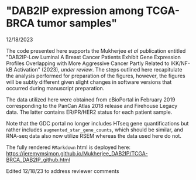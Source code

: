 # "DAB2IP expression among TCGA-BRCA tumor samples"  
12/18/2023


The code presented here supports the Mukherjee _et al_ publication entitled 
"DAB2IP-Low Luminal A Breast Cancer Patients Exhibit Gene Expression Profiles Overlapping with More Aggressive Cancer Partly Related to IKK/NF-kB Activation" (2023),
_under review_. The steps outlined here recapitulate the analysis performed for preparation of the figures, 
however, the figures will be subtly different given slight changes in software versions that occurred during manuscript preparation.

The data utilized here were obtained from cBioPortal in February 2019 corresponding to the PanCan Atlas 2018 release and Firehouse Legacy data. 
The latter contains ER/PR/HER2 status for each patient sample.

Note that the GDC portal no longer includes HTseq gene quantifications but rather includes `augmented_star_gene_counts`, which should be similar,
and RNA-seq data also now utilize RSEM whereas the data used here do not.

The fully rendered `RMarkdown` html is deployed here:  
https://jeremymsimon.github.io/Mukherjee_DAB2IP/TCGA-BRCA_DAB2IP_github.html

Edited 12/18/23 to address reviewer comments
